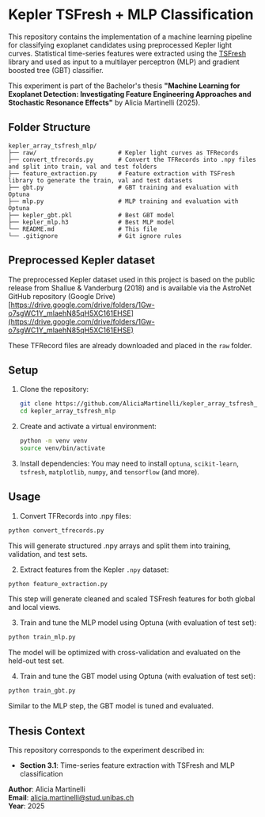 # Kepler TSFresh + MLP Classification

This repository contains the implementation of a machine learning pipeline for classifying exoplanet candidates using preprocessed Kepler light curves. Statistical time-series features were extracted using the [TSFresh](https://tsfresh.readthedocs.io/) library and used as input to a multilayer perceptron (MLP) and gradient boosted tree (GBT) classifier.

This experiment is part of the Bachelor's thesis **"Machine Learning for Exoplanet Detection: Investigating Feature Engineering Approaches and Stochastic Resonance Effects"** by Alicia Martinelli (2025).

## Folder Structure

```
kepler_array_tsfresh_mlp/
├── raw/                       # Kepler light curves as TFRecords
├── convert_tfrecords.py       # Convert the TFRecords into .npy files and split into train, val and test folders
├── feature_extraction.py      # Feature extraction with TSFresh library to generate the train, val and test datasets
├── gbt.py                     # GBT training and evaluation with Optuna
├── mlp.py                     # MLP training and evaluation with Optuna
├── kepler_gbt.pkl             # Best GBT model
├── kepler_mlp.h3              # Best MLP model
└── README.md                  # This file
└── .gitignore                 # Git ignore rules
```

## Preprocessed Kepler dataset
The preprocessed Kepler dataset used in this project is based on the public release from Shallue & Vanderburg (2018) and is available via the AstroNet GitHub repository (Google Drive) [https://drive.google.com/drive/folders/1Gw-o7sgWC1Y_mlaehN85qH5XC161EHSE](https://drive.google.com/drive/folders/1Gw-o7sgWC1Y_mlaehN85qH5XC161EHSE)

These TFRecord files are already downloaded and placed in the `raw` folder.


## Setup

1. Clone the repository:
    ```bash
    git clone https://github.com/AliciaMartinelli/kepler_array_tsfresh_mlp.git
    cd kepler_array_tsfresh_mlp
    ```

2. Create and activate a virtual environment:
    ```bash
    python -m venv venv
    source venv/bin/activate
    ```

3. Install dependencies:
    You may need to install `optuna`, `scikit-learn`, `tsfresh`, `matplotlib`, `numpy`, and `tensorflow` (and more).

## Usage

1. Convert TFRecords into .npy files:
```bash
python convert_tfrecords.py
```
This will generate structured .npy arrays and split them into training, validation, and test sets.

2. Extract features from the Kepler `.npy` dataset:
```bash
python feature_extraction.py
```
This step will generate cleaned and scaled TSFresh features for both global and local views.

3. Train and tune the MLP model using Optuna (with evaluation of test set):
```bash
python train_mlp.py
```
The model will be optimized with cross-validation and evaluated on the held-out test set.

4. Train and tune the GBT model using Optuna (with evaluation of test set):
```bash
python train_gbt.py
```
Similar to the MLP step, the GBT model is tuned and evaluated.


## Thesis Context

This repository corresponds to the experiment described in:
- **Section 3.1**: Time-series feature extraction with TSFresh and MLP classification


**Author**: Alicia Martinelli  
**Email**: alicia.martinelli@stud.unibas.ch  
**Year**: 2025
